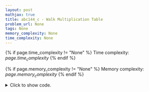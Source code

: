 ```yaml
---
layout: post
mathjax: true
title: abc144_c - Walk Multiplication Table
problem_url: None
tags: None
memory_complexity: None
time_complexity: None
---
```




{% if page.time_complexity != "None" %}
Time complexity: ${{ page.time_complexity }}$
{% endif %}

{% if page.memory_complexity != "None" %}
Memory complexity: ${{ page.memory_complexity }}$
{% endif %}

<details>
<summary>
<p style="display:inline">Click to show code.</p>
</summary>
```cpp
{% raw %}
using namespace std;
using ll = long long;
int main(void)
{
    ll n;
    cin >> n;
    ll d0 = 1;
    for (int i = 1, m = sqrt(n); i <= m; ++i)
    {
        if (n % i == 0)
        {
            d0 = i;
        }
    }
    cout << d0 + n / d0 - 2 << endl;
    return 0;
}

{% endraw %}
```
</details>

